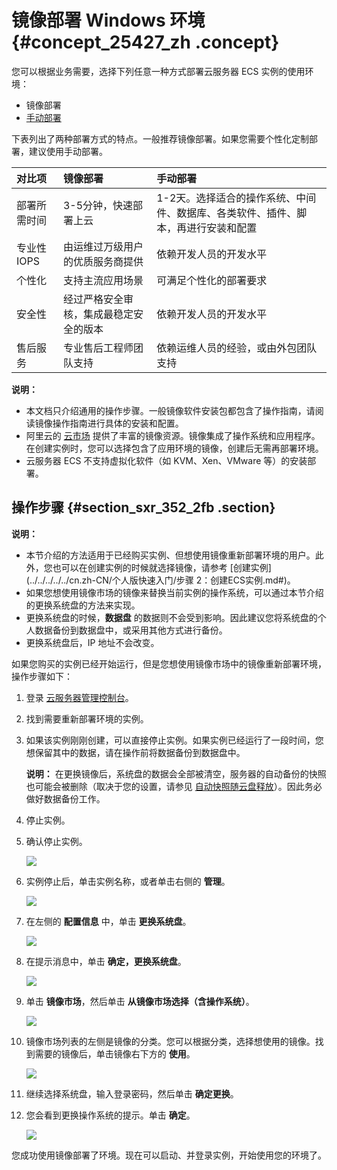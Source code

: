 # 镜像部署 Windows 环境 {#concept_25427_zh .concept}

您可以根据业务需要，选择下列任意一种方式部署云服务器 ECS 实例的使用环境：

-   镜像部署
-   [手动部署](cn.zh-CN/建站教程/部署Web环境（Windows）.md#)

下表列出了两种部署方式的特点。一般推荐镜像部署。如果您需要个性化定制部署，建议使用手动部署。

|对比项|镜像部署|手动部署|
|:--|:---|:---|
|部署所需时间|3-5分钟，快速部署上云|1-2天。选择适合的操作系统、中间件、数据库、各类软件、插件、脚本，再进行安装和配置|
|专业性 IOPS|由运维过万级用户的优质服务商提供|依赖开发人员的开发水平|
|个性化|支持主流应用场景|可满足个性化的部署要求|
|安全性|经过严格安全审核，集成最稳定安全的版本|依赖开发人员的开发水平|
|售后服务|专业售后工程师团队支持|依赖运维人员的经验，或由外包团队支持|

**说明：** 

-   本文档只介绍通用的操作步骤。一般镜像软件安装包都包含了操作指南，请阅读镜像操作指南进行具体的安装和配置。
-   阿里云的 [云市场](https://marketplace.alibabacloud.com/) 提供了丰富的镜像资源。镜像集成了操作系统和应用程序。在创建实例时，您可以选择包含了应用环境的镜像，创建后无需再部署环境。
-   云服务器 ECS 不支持虚拟化软件（如 KVM、Xen、VMware 等）的安装部署。

## 操作步骤 {#section_sxr_352_2fb .section}

**说明：** 

-   本节介绍的方法适用于已经购买实例、但想使用镜像重新部署环境的用户。此外，您也可以在创建实例的时候就选择镜像，请参考 [创建实例](../../../../../cn.zh-CN/个人版快速入门/步骤 2：创建ECS实例.md#)。
-   如果您想使用镜像市场的镜像来替换当前实例的操作系统，可以通过本节介绍的更换系统盘的方法来实现。
-   更换系统盘的时候，**数据盘** 的数据则不会受到影响。因此建议您将系统盘的个人数据备份到数据盘中，或采用其他方式进行备份。
-   更换系统盘后，IP 地址不会改变。

如果您购买的实例已经开始运行，但是您想使用镜像市场中的镜像重新部署环境，操作步骤如下：

1.  登录 [云服务器管理控制台](https://ecs.console.aliyun.com/#/home)。
2.  找到需要重新部署环境的实例。
3.  如果该实例刚刚创建，可以直接停止实例。如果实例已经运行了一段时间，您想保留其中的数据，请在操作前将数据备份到数据盘中。

    **说明：** 在更换镜像后，系统盘的数据会全部被清空，服务器的自动备份的快照也可能会被删除（取决于您的设置，请参见 [自动快照随云盘释放](../../../../../cn.zh-CN/隐藏/新架构后需要隐藏的文档汇总/快照/设置自动快照随云盘释放.md#)）。因此务必做好数据备份工作。

4.  停止实例。
5.  确认停止实例。

    ![](http://static-aliyun-doc.oss-cn-hangzhou.aliyuncs.com/assets/img/9762/155408491112076_zh-CN.png)

6.  实例停止后，单击实例名称，或者单击右侧的 **管理**。

    ![](http://static-aliyun-doc.oss-cn-hangzhou.aliyuncs.com/assets/img/9762/155408491112077_zh-CN.png)

7.  在左侧的 **配置信息** 中，单击 **更换系统盘**。

    ![](http://static-aliyun-doc.oss-cn-hangzhou.aliyuncs.com/assets/img/9772/155408491112978_zh-CN.png)

8.  在提示消息中，单击 **确定，更换系统盘**。

    ![](http://static-aliyun-doc.oss-cn-hangzhou.aliyuncs.com/assets/img/9762/155408491212079_zh-CN.png)

9.  单击 **镜像市场**，然后单击 **从镜像市场选择（含操作系统）**。

    ![](http://static-aliyun-doc.oss-cn-hangzhou.aliyuncs.com/assets/img/9762/155408491212080_zh-CN.png)

10. 镜像市场列表的左侧是镜像的分类。您可以根据分类，选择想使用的镜像。找到需要的镜像后，单击镜像右下方的 **使用**。

    ![](http://static-aliyun-doc.oss-cn-hangzhou.aliyuncs.com/assets/img/9772/155408491212979_zh-CN.jpg)

11. 继续选择系统盘，输入登录密码，然后单击 **确定更换**。
12. 您会看到更换操作系统的提示。单击 **确定**。

    ![](http://static-aliyun-doc.oss-cn-hangzhou.aliyuncs.com/assets/img/9762/155408491212083_zh-CN.png)


您成功使用镜像部署了环境。现在可以启动、并登录实例，开始使用您的环境了。

